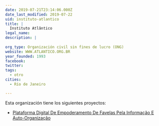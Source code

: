 ```yaml
---
date: 2019-07-21T23:14:06.000Z
date_last_modified: 2019-07-22
uid: instituto-atlantico
title: |
  Instituto Atlântico
legal_name: 
description: |
  
org_type: Organización civil sin fines de lucro (ONG)
website: WWW.ATLANTICO.ORG.BR
year_founded: 1993
facebook: 
twitter: 
tags:
  - otro
cities: 
  - Río de Janeiro

---
```


Esta organización tiene los siguientes proyectos:

- [Plataforma Digital De Empoderamento De Favelas Pela Informação E Auto-Organização](/proyectos/plataforma-digital-de-empoderamento-de-favelas-pela-informacão-e-auto-organizacão)
